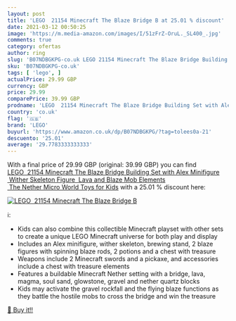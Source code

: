 ```yaml
---
layout: post
title: 'LEGO  21154 Minecraft The Blaze Bridge B at 25.01 % discount'
date: 2021-03-12 00:50:25
image: 'https://m.media-amazon.com/images/I/51zFrZ-OruL._SL400_.jpg'
comments: true
category: ofertas
author: ring
slug: 'B07NDBGKPG-co.uk LEGO 21154 Minecraft The Blaze Bridge Building Set with...'
sku: 'B07NDBGKPG-co.uk'
tags: [ 'lego', ]
actualPrice: 29.99 GBP
currency: GBP
price: 29.99
comparePrice: 39.99 GBP
prodname: 'LEGO  21154 Minecraft The Blaze Bridge Building Set with Alex Minifigure  Wither Skeleton Figure  Lava and Blaze Mob Elements  The Nether Micro World Toys for Kids'
country: 'co.uk'
flag: '🇬🇧'
brand: 'LEGO'
buyurl: 'https://www.amazon.co.uk/dp/B07NDBGKPG/?tag=tolees0a-21'
descuento: '25.01'
average: '29.7783333333333'
---
```


With a final price of 29.99 GBP (original: 39.99 GBP) you can find [LEGO  21154 Minecraft The Blaze Bridge Building Set with Alex Minifigure  Wither Skeleton Figure  Lava and Blaze Mob Elements  The Nether Micro World Toys for Kids](https://www.amazon.co.uk/dp/B07NDBGKPG/?tag=tolees0a-21) with a  25.01 % discount here:

[![LEGO  21154 Minecraft The Blaze Bridge B](https://m.media-amazon.com/images/I/51zFrZ-OruL._SL400_.jpg)](https://www.amazon.co.uk/dp/B07NDBGKPG/?tag=tolees0a-21)

ℹ️:

- Kids can also combine this collectible Minecraft playset with other sets to create a unique LEGO Minecraft universe for both play and display
- Includes an Alex minifigure, wither skeleton, brewing stand, 2 blaze figures with spinning blaze rods, 2 potions and a chest with treasure
- Weapons include 2 Minecraft swords and a pickaxe, and accessories include a chest with treasure elements
- Features a buildable Minecraft Nether setting with a bridge, lava, magma, soul sand, glowstone, gravel and nether quartz blocks
- Kids may activate the gravel rockfall and the flying blaze functions as they battle the hostile mobs to cross the bridge and win the treasure

[🛒 Buy it!!](https://www.amazon.co.uk/dp/B07NDBGKPG/?tag=tolees0a-21)
